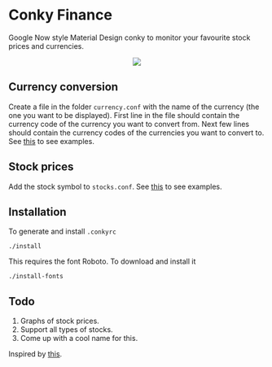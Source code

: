 Conky Finance
=============

Google Now style Material Design conky to monitor your favourite stock prices and currencies.

<p align="center">
<img src="conky.png" />
</p>
 
## Currency conversion

Create a file in the folder ```currency.conf``` with the name of the currency (the one you want to be displayed). First line in the file should contain the currency code of the currency you want to convert from. Next few lines should contain the currency codes of the currencies you want to convert to. See [this](currency.conf) to see examples.

## Stock prices

Add the stock symbol to ```stocks.conf```. See [this](stocks.conf) to see examples.

## Installation

To generate and install ```.conkyrc```
```
./install
```
This requires the font Roboto. To download and install it
```
./install-fonts
```

## Todo

1. Graphs of stock prices.
2. Support all types of stocks.
3. Come up with a cool name for this.

Inspired by [this](http://www.omgubuntu.co.uk/2013/05/google-now-themed-conky-for-ubuntu-desktop).
